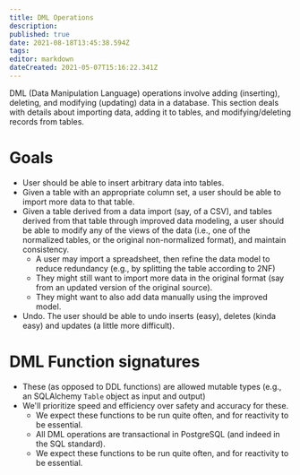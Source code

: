 ```yaml
---
title: DML Operations
description: 
published: true
date: 2021-08-18T13:45:38.594Z
tags: 
editor: markdown
dateCreated: 2021-05-07T15:16:22.341Z
---
```


DML (Data Manipulation Language) operations involve adding (inserting), deleting, and modifying (updating) data in a database. This section deals with details about importing data, adding it to tables, and modifying/deleting records from tables.

# Goals
- User should be able to insert arbitrary data into tables.
- Given a table with an appropriate column set, a user should be able to import more data to that table.
- Given a table derived from a data import (say, of a CSV), and tables derived from that table through improved data modeling, a user should be able to modify any of the views of the data (i.e., one of the normalized tables, or the original non-normalized format), and maintain consistency.
  - A user may import a spreadsheet, then refine the data model to reduce redundancy (e.g., by splitting the table according to 2NF)
  - They might still want to import more data in the original format (say from an updated version of the original source).
  - They might want to also add data manually using the improved model.
- Undo. The user should be able to undo inserts (easy), deletes (kinda easy) and updates (a little more difficult).

# DML Function signatures
- These (as opposed to DDL functions) are allowed mutable types (e.g., an SQLAlchemy `Table` object as input and output)
- We'll prioritize speed and efficiency over safety and accuracy for these.
  - We expect these functions to be run quite often, and for reactivity to be essential.
  - All DML operations are transactional in PostgreSQL (and indeed in the SQL standard).
  - We expect these functions to be run quite often, and for reactivity to be essential.
